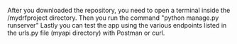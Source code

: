 After you downloaded the repository, you need to open a terminal inside the /mydrfproject directory.
Then you run the command "python manage.py runserver"
Lastly you can test the app using the various endpoints listed in the urls.py file (myapi directory) with Postman or curl.